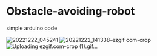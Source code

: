 # Obstacle-avoiding-robot
simple arduino code


![20221222_045241](https://github.com/user-attachments/assets/065b28ff-98fa-4e34-a0c4-6e1de81c823b)
![20221222_141338-ezgif com-crop](https://github.com/user-attachments/assets/24fe142f-b3b2-47d5-b69e-67ccbad95031)
![Uploading ezgif.com-crop (1).gif…]()
